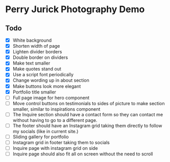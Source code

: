 # Perry Jurick Photography Demo

## Todo

- [x] White background
- [x] Shorten width of page
- [x] Lighten divider borders
- [x] Double border on dividers
- [x] Make text smaller
- [x] Make quotes stand out
- [x] Use a script font periodically
- [x] Change wording up in about section
- [x] Make buttons look more elegant
- [x] Portfolio title smaller
- [ ] Full page image for hero component
- [ ] Move control buttons on testimonials to sides of picture to make section smaller, similar to inspirations component
- [ ] The Inquire section should have a contact form so they can contact me without having to go to a different page.
- [ ] The footer should have an Instagram grid taking them directly to follow my socials (like in current site.)
- [ ] Sliding gallery for portfolio
- [ ] Instagram grid in footer taking them to socials
- [ ] Inquire page with instagram grid on side
- [ ] Inquire page should also fit all on screen without the need to scroll
